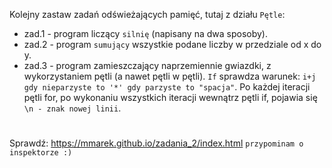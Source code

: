 Kolejny zastaw zadań odświeżających pamięć, tutaj z działu `Pętle`:

- zad.1 - program liczący `silnię` (napisany na dwa sposoby).
- zad.2 - program `sumujący` wszystkie podane liczby w przedziale od x do y.
- zad.3 - program zamieszczający naprzemiennie gwiazdki, z wykorzystaniem pętli (a nawet pętli w pętli). `If` sprawdza warunek: `i+j gdy nieparzyste to '*' gdy parzyste to "spacja"`. Po każdej iteracji pętli for, po wykonaniu wszystkich iteracji wewnątrz pętli if, pojawia się `\n - znak nowej linii`.
#
Sprawdź:
https://mmarek.github.io/zadania_2/index.html
`przypominam o inspektorze :)`